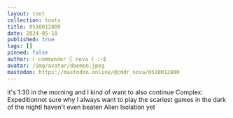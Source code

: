 ```yaml
---
layout: toot
collection: toots
title: 0510012800
date: 2024-05-10
published: true
tags: []
pinned: false
author: ⸸ commander ░ nova ⸸ :~$
avatar: /img/avatar/daemon.jpeg
mastodon: https://mastodon.online/@cmdr_nova/0510012800
---
```


it's 1:30 in the morning and I kind of want to also continue Complex: Expeditionnot sure why I always want to play the scariest games in the dark of the nightI haven't even beaten Alien Isolation yet
